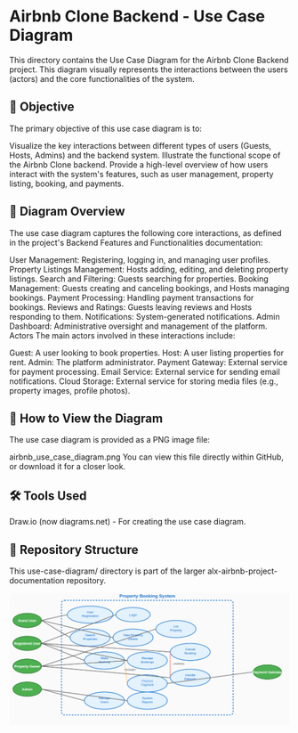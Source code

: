 # Airbnb Clone Backend - Use Case Diagram
This directory contains the Use Case Diagram for the Airbnb Clone Backend project. This diagram visually represents the interactions between the users (actors) and the core functionalities of the system.

## 🎯 Objective
The primary objective of this use case diagram is to:

Visualize the key interactions between different types of users (Guests, Hosts, Admins) and the backend system.
Illustrate the functional scope of the Airbnb Clone backend.
Provide a high-level overview of how users interact with the system's features, such as user management, property listing, booking, and payments.
## 📝 Diagram Overview
The use case diagram captures the following core interactions, as defined in the project's Backend Features and Functionalities documentation:

User Management: Registering, logging in, and managing user profiles.
Property Listings Management: Hosts adding, editing, and deleting property listings.
Search and Filtering: Guests searching for properties.
Booking Management: Guests creating and canceling bookings, and Hosts managing bookings.
Payment Processing: Handling payment transactions for bookings.
Reviews and Ratings: Guests leaving reviews and Hosts responding to them.
Notifications: System-generated notifications.
Admin Dashboard: Administrative oversight and management of the platform.
Actors
The main actors involved in these interactions include:

Guest: A user looking to book properties.
Host: A user listing properties for rent.
Admin: The platform administrator.
Payment Gateway: External service for payment processing.
Email Service: External service for sending email notifications.
Cloud Storage: External service for storing media files (e.g., property images, profile photos).
## 🚀 How to View the Diagram
The use case diagram is provided as a PNG image file:

airbnb_use_case_diagram.png
You can view this file directly within GitHub, or download it for a closer look.

## 🛠️ Tools Used
Draw.io (now diagrams.net) - For creating the use case diagram.
## 📁 Repository Structure
This use-case-diagram/ directory is part of the larger alx-airbnb-project-documentation repository.


![iagram](use-case-diagram.png)
